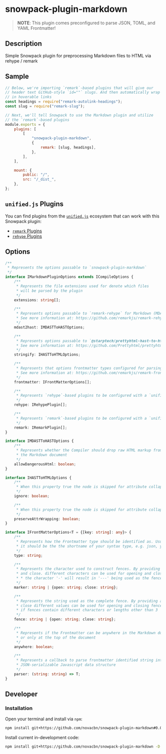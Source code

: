 # snowpack-plugin-markdown

> **NOTE**: This plugin comes preconfigured to parse JSON, TOML, and YAML Frontmatter!

## Description

Simple Snowpack plugin for preprocessing Markdown files to HTML via rehype / remark

## Sample

```javascript
// Below, we're importing `remark`-based plugins that will give our
// header text GitHub-style `id=""` slugs. And then automatically wrap them
// in hoverable links
const headings = require("remark-autolink-headings");
const slug = require("remark-slug");

// Next, we'll tell Snowpack to use the Markdown plugin and utilize
// the `remark`-based plugins
module.exports = {
    plugins: [
        [
            "snowpack-plugin-markdown",
            {
                remark: [slug, headings],
            },
        ],
    ],

    mount: {
        public: "/",
        src: "/_dist_",
    },
};
```

## `unified.js` Plugins

You can find plugins from the [`unified.js`](https://github.com/unifiedjs) ecosystem that can work with this Snowpack plugin:

-   [`remark` Plugins](https://github.com/remarkjs/remark/blob/main/doc/plugins.md#list-of-plugins)
-   [`rehype` Plugins](https://github.com/rehypejs/rehype/blob/main/doc/plugins.md#list-of-plugins)

## Options

```typescript
/**
 * Represents the options passable to `snowpack-plugin-markdown`
 */
interface IMarkdownPluginOptions extends ICompileOptions {
    /**
     * Represents the file extensions used for denote which files
     * will be parsed by the plugin
     */
    extensions: string[];

    /**
     * Represents options passable to `remark-rehype` for Markdown (MDAST) -> HTML (HAST) conversion
     * See more information at: https://github.com/remarkjs/remark-rehype#api
     */
    mdast2hast: IMDASTToHASTOptions;

    /**
     * Represents options passable to `@starptech/prettyhtml-hast-to-html` for HTML stringification
     * See more information at: https://github.com/Prettyhtml/prettyhtml/tree/master/packages/prettyhtml-hast-to-html#api
     */
    stringify: IHASTToHTMLOptions;

    /**
     * Represents that options frontmatter types configured for parsing to `remark-frontmatter`
     * See more information at: https://github.com/remarkjs/remark-frontmatter#api
     */
    frontmatter: IFrontMatterOptions[];

    /**
     * Represents `rehype`-based plugins to be configured with a `unified.Processor`
     */
    rehype: IRehypePlugin[];

    /**
     * Represents `remark`-based plugins to be configured with a `unified.Processor`
     */
    remark: IRemarkPlugin[];
}

interface IMDASTToHASTOptions {
    /**
     * Represents whether the Compiler should drop raw HTML markup from
     * the Markdown document
     */
    allowDangerousHtml: boolean;
}

interface IHASTToHTMLOptions {
    /**
     * When this property true the node is skipped for attribute collapsing.
     */
    ignore: boolean;

    /**
     * When this property true the node is skipped for attribute collapsing.
     */
    preserveAttrWrapping: boolean;
}

interface IFrontMatterOptions<T = {[key: string]: any}> {
    /**
     * Represents how the Frontmatter type should be identified as. Usually
     * it should be the the shortname of your syntax type, e.g. json, yaml, etc...
     */
    type: string;

    /**
     * Represents the character used to construct fences. By providing an object with open
     * and close. different characters can be used for opening and closing fences. For example
     * * the character '-' will result in '---' being used as the fence.
     */
    marker: string | {open: string; close: string};

    /**
     * Represents the string used as the complete fence. By providing an object with open and
     * close different values can be used for opening and closing fences. This can be used too
     * if fences contain different characters or lengths other than 3
     */
    fence: string | {open: string; close: string};

    /**
     * Represents if the Frontmatter can be anywhere in the Markdown document,
     * or only at the top of the document
     */
    anywhere: boolean;

    /**
     * Represents a callback to parse frontmatter identified string into a
     * JSON-serializable Javascript data structure
     */
    parser: (string: string) => T;
}
```

## Developer

### Installation

Open your terminal and install via `npm`:

```sh
npm install git+https://github.com/novacbn/snowpack-plugin-markdown#0.0.1 -D
```

Install current in-development code:

```sh
npm install git+https://github.com/novacbn/snowpack-plugin-markdown -D
```
